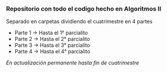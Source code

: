 ### Repositorio con todo el codigo hecho en Algoritmos II

Separado en carpetas dividiendo el cuatrimestre en 4 partes  
- Parte 1 -> Hasta el 1° parcialito  
- Parte 2 -> Hasta el 2° parcialito  
- Parte 3 -> Hasta el 3° parcialito  
- Parte 4 -> Hasta el 4° parcialito  

*En actualización permanente hasta fin de cuatrimestre*
